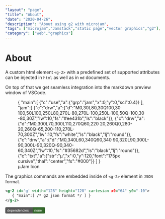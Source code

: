 ```yaml
---
"layout": "page",
"title": "About",
"date": "2020-04-26",
"description": "About using g2 with microjam",
"tags": ["microjam","Jamstack","static page","vector graphics","g2"],
"category": ["web","graphics"]
---
```


# About

A custom html element `<g-2>` with a predefined set of supported attributes can be injected in `html` as well as in `md` documents.

On top of that we get seamless integration into the markdown preview window of VSCode. 

<figure>
<g-2 id='g' width="128" height="128" cartesian x0="64" y0="-10" darkmode interactive>
{ 
"main":[
    {"c":"use","a":{"grp":"jam","x":0,"y":0,"scl":0.4}}
  ],
"jam":[
    {"c":"drw","a":{"d":"M0,30L80,30Q100,30 100,50L100,250L80,270L-80,270L-100,250L-100,50Q-100,30 -80,30Z","lw":10,"fs":"#ee431b","ls":"black"}},
    {"c":"drw","a":{"d":"M0,300L70,300L110,270Q60,220 20,260Q0,280-20,260Q-65,200-110,270L-70,300Z","lw":10,"fs":"white","ls":"black","lj":"round"}},
    {"c":"drw","a":{"d":"M0,340L60,340Q90,340 90,320L90,300L-90,300L-90,320Q-90,340-60,340Z","lw":10,"fs":"#35682d","ls":"black","lj":"round"}},
    {"c":"txt","a":{"str":"μ","x":0,"y":120,"font":"175px cursive","thal":"center","fs":"#000"}}
]
}
</g-2>
  <figcaption>&mu;Jam Icon</figcaption>
</figure>

The graphics commands are embedded inside of `<g-2>` element in `JSON` format.

```xml
<g-2 id='g' width="128" height="128" cartesian x0="64" y0="-10">
   { "main":[ /* g2 json format */ ] }
</g-2>

```

<svg width="126" height="20">
    <rect rx="3" fill="#555" width="126" height="20"/>
    <rect rx="3" fill="#35682d" width="39" x="87" height="20"/>
    <g font-size="11" font-family="Verdana,Geneva,sans-serif" fill="#fff">
        <text x="6" y="14">dependencies</text>
        <text x="92" y="14">none</text>
    </g>
</svg>

